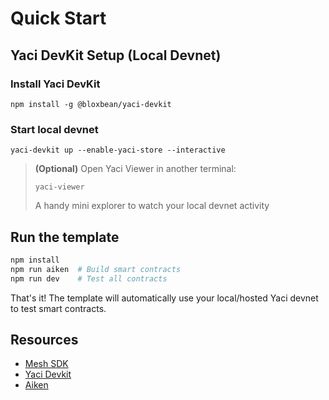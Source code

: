 # Quick Start

## Yaci DevKit Setup (Local Devnet)

### Install Yaci DevKit

```
npm install -g @bloxbean/yaci-devkit
```

### Start local devnet

```
yaci-devkit up --enable-yaci-store --interactive
```

> **(Optional)** Open Yaci Viewer in another terminal:
>
>```
>yaci-viewer
>```
>
> A handy mini explorer to watch your local devnet activity

## Run the template

```bash
npm install
npm run aiken  # Build smart contracts
npm run dev    # Test all contracts
```

That's it! The template will automatically use your local/hosted Yaci devnet to test smart contracts.

## Resources

- [Mesh SDK](https://meshjs.dev/)
- [Yaci Devkit](https://devkit.yaci.xyz/)
- [Aiken](https://aiken-lang.org)
